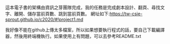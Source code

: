 這本電子書的架構由資訊之芽團隊完成，我的任務是完成劇本設計、翻頁、尋找文字、離開、儲存當前頁數、跳到當前頁數。
網址如下:https://tw-csie-sprout.github.io/c2020/#!project1.md

我好像不能在github上傳太多檔案，所以如果想要執行程式的話，要自己下載編譯器，然後用終端機執行。如果使用上有問題，可以去參考README.txt
